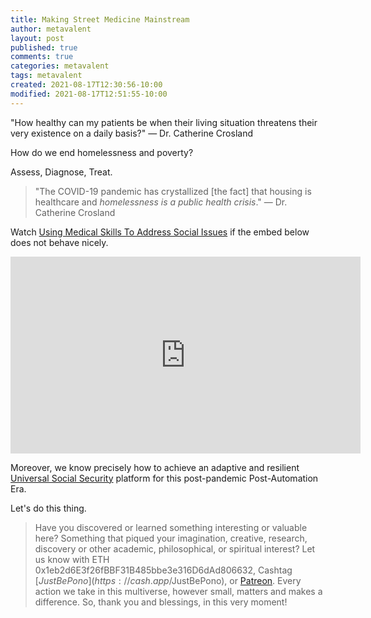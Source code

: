 ```yaml
---
title: Making Street Medicine Mainstream
author: metavalent
layout: post
published: true
comments: true
categories: metavalent
tags: metavalent
created: 2021-08-17T12:30:56-10:00
modified: 2021-08-17T12:51:55-10:00
---
```


"How healthy can my patients be when their living situation threatens their very existence on a daily basis?" — Dr. Catherine Crosland

How do we end homelessness and poverty?

Assess, Diagnose, Treat.

> "The COVID-19 pandemic has crystallized [the fact] that housing is healthcare and *homelessness is a public health crisis*." — Dr. Catherine Crosland

Watch [Using Medical Skills To Address Social Issues](https://youtu.be/TL2pKTNg1UQ) if the embed below does not behave nicely. 

<div class="embed-container"><iframe width="560" height="315" src="https://www.youtube.com/embed/TL2pKTNg1UQ" title="YouTube video player" frameborder="0" allow="accelerometer; autoplay; clipboard-write; encrypted-media; gyroscope; picture-in-picture" allowfullscreen></iframe></div>

Moreover, we know precisely how to achieve an adaptive and resilient [Universal Social Security](https://amzn.to/2URmAjL) platform for this post-pandemic Post-Automation Era.

Let's do this thing.

> Have you discovered or learned something interesting or valuable here? Something that piqued your imagination, creative, research, discovery or other academic, philosophical, or spiritual interest? Let us know with ETH 0x1eb2d6E3f26fBBF31B485bbe3e316D6dAd806632, Cashtag [$JustBePono](https://cash.app/$JustBePono), or [Patreon](https://patreon.com/metavalent). Every action we take in this multiverse, however small, matters and makes a difference. So, thank you and blessings, in this very moment!

